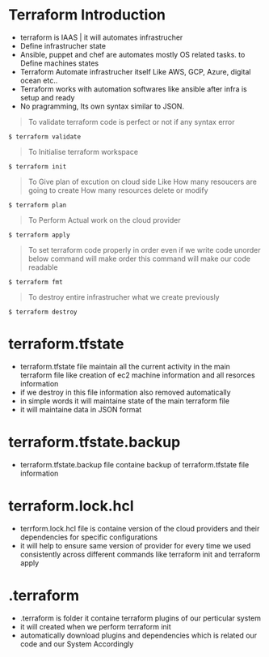 # Terraform Introduction

* terraform is IAAS | it will automates infrastrucher
* Define infrastrucher state 
* Ansible, puppet and chef are automates mostly OS related tasks. to Define machines states 
* Terraform Automate infrastrucher itself Like AWS, GCP, Azure, digital ocean etc..
* Terraform works with automation softwares like ansible after infra is setup and ready 
* No pragramming, Its own syntax similar to JSON. 
	
> To validate terraform code is perfect or not if any syntax error
	
    $ terraform validate 

> To Initialise terraform workspace 	
	
    $ terraform init 
	
> To Give plan of excution on cloud side Like How many resoucers are going to create How many resources delete or modify 

	$ terraform plan 

> To Perform Actual work on the cloud provider 
	
    $ terraform apply 
	
> To set terraform code properly in order even if we write code unorder below command will make order this command will make our code readable 
	
    $ terraform fmt 
	
> To destroy entire infrastrucher what we create previously 
	
    $ terraform destroy 
	

# terraform.tfstate 

* terraform.tfstate file maintain all the current activity in the main terraform file like creation of ec2 machine information and all resorces information 
* if we destroy in this file information also removed automatically 
* in simple words it will maintaine state of the main terraform file 
* it will maintaine data in JSON format 

# terraform.tfstate.backup 

* terraform.tfstate.backup file containe backup of terraform.tfstate file information   

# terraform.lock.hcl

* terrform.lock.hcl file is containe version of the cloud providers and their dependencies for specific configurations 
* it will help to ensure same version of provider for every time we used consistently across different commands like terraform init and terraform apply 

# .terraform 

* .terraform is folder it containe terraform plugins of our perticular system 
* it will created when we perform terraform init 
* automatically download plugins and dependencies which is related our code and our System Accordingly  


	
	